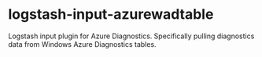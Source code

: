 # logstash-input-azurewadtable
Logstash input plugin for Azure Diagnostics. Specifically pulling diagnostics data from Windows Azure Diagnostics tables.
